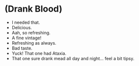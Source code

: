 # (Drank Blood)

- I needed that.
- Delicious.
- Aah, so refreshing.
- A fine vintage!
- Refreshing as always.
- Bad taste.
- Yuck! That one had Ataxia.
- That one sure drank mead all day and night... feel a bit tipsy.
